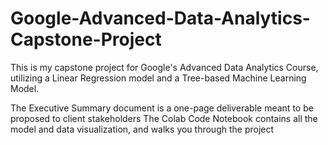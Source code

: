 # Google-Advanced-Data-Analytics-Capstone-Project
This is my capstone project for Google's Advanced Data Analytics Course, utilizing a Linear Regression model and a Tree-based Machine Learning Model.

The Executive Summary document is a one-page deliverable meant to be proposed to client stakeholders
The Colab Code Notebook contains all the model and data visualization, and walks you through the project
